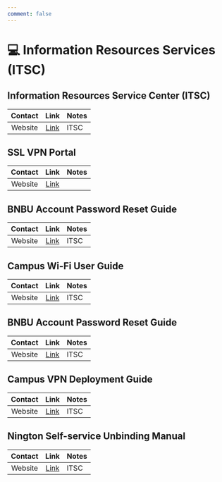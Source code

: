 ```yaml
---
comment: false
---
```


# 💻 Information Resources Services (ITSC)

## Information Resources Service Center (ITSC)
| Contact | Link | Notes |
| :---: | :---: | --- |
| Website | [Link](https://itsc.uic.edu.cn/Contact_Us.htm) | ITSC |

## SSL VPN Portal
| Contact | Link | Notes |
| :---: | :---: | --- |
| Website | [Link](https://ssl.uic.edu.cn/dana-na/auth/url_default/welcome.cgi) |  |

## BNBU Account Password Reset Guide
| Contact | Link | Notes |
| :---: | :---: | --- |
| Website | [Link](https://itsc.uic.edu.cn/Forgot_Password_Reset_V2.pdf) | ITSC |

## Campus Wi-Fi User Guide
| Contact | Link | Notes |
| :---: | :---: | --- |
| Website | [Link](https://itsc.uic.edu.cn/xiaoyuanWIFIzhiyin.pdf) | ITSC |

## BNBU Account Password Reset Guide
| Contact | Link | Notes |
| :---: | :---: | --- |
| Website | [Link](https://itsc.uic.edu.cn/Forgot_Password_Reset_V2.pdf) | ITSC |

## Campus VPN Deployment Guide
| Contact | Link | Notes |
| :---: | :---: | --- |
| Website | [Link](https://itsc.uic.edu.cn/UIC%20Campus%20VPN%20Service%20Guideline.pdf) | ITSC |

## Nington Self-service Unbinding Manual
| Contact | Link | Notes |
| :---: | :---: | --- |
| Website | [Link](https://itsc.uic.edu.cn/ningdunzizhujiebangcaozuoshouce.pdf) | ITSC |
